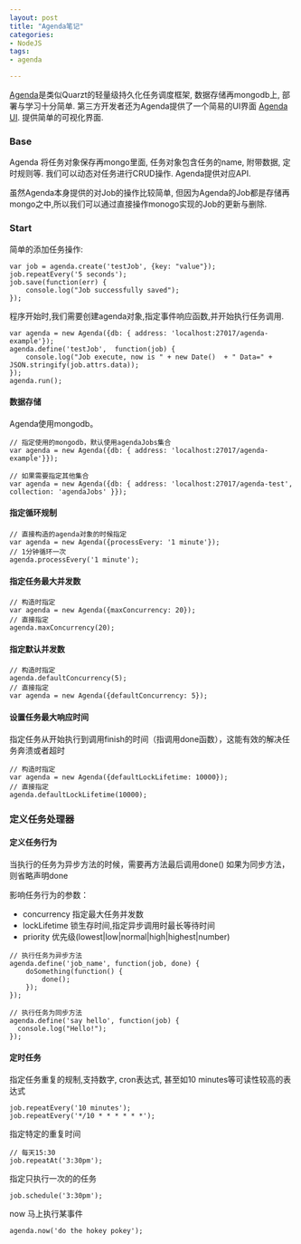 ```yaml
---
layout: post
title: "Agenda笔记"
categories:
- NodeJS
tags:
- agenda

---
```


[Agenda][1]是类似Quarzt的轻量级持久化任务调度框架, 数据存储再mongodb上, 部署与学习十分简单.
第三方开发者还为Agenda提供了一个简易的UI界面 [Agenda UI][2]. 提供简单的可视化界面.

### Base
Agenda 将任务对象保存再mongo里面, 任务对象包含任务的name, 附带数据, 定时规则等.
我们可以动态对任务进行CRUD操作. Agenda提供对应API.

虽然Agenda本身提供的对Job的操作比较简单, 但因为Agenda的Job都是存储再mongo之中,所以我们可以通过直接操作monogo实现的Job的更新与删除.

### Start
简单的添加任务操作:
```
var job = agenda.create('testJob', {key: "value"});
job.repeatEvery('5 seconds');
job.save(function(err) {
    console.log("Job successfully saved");
});
```
程序开始时,我们需要创建agenda对象,指定事件响应函数,并开始执行任务调用.

```
var agenda = new Agenda({db: { address: 'localhost:27017/agenda-example'});
agenda.define('testJob',  function(job) {
    console.log("Job execute, now is " + new Date()  + " Data=" + JSON.stringify(job.attrs.data));
});
agenda.run();
```


#### 数据存储
Agenda使用mongodb。

```
// 指定使用的mongodb，默认使用agendaJobs集合
var agenda = new Agenda({db: { address: 'localhost:27017/agenda-example'}});

// 如果需要指定其他集合
var agenda = new Agenda({db: { address: 'localhost:27017/agenda-test', collection: 'agendaJobs' }});
```

#### 指定循环规制

```
// 直接构造的agenda对象的时候指定
var agenda = new Agenda({processEvery: '1 minute'});
// 1分钟循环一次
agenda.processEvery('1 minute');

```

#### 指定任务最大并发数

```
// 构造时指定
var agenda = new Agenda({maxConcurrency: 20});
// 直接指定
agenda.maxConcurrency(20);
```

#### 指定默认并发数

```
// 构造时指定
agenda.defaultConcurrency(5);
// 直接指定
var agenda = new Agenda({defaultConcurrency: 5});
```

#### 设置任务最大响应时间
指定任务从开始执行到调用finish的时间（指调用done函数），这能有效的解决任务奔溃或者超时


```
// 构造时指定
var agenda = new Agenda({defaultLockLifetime: 10000});
// 直接指定
agenda.defaultLockLifetime(10000);
```


### 定义任务处理器

#### 定义任务行为
当执行的任务为异步方法的时候，需要再方法最后调用done()
如果为同步方法，则省略声明done

影响任务行为的参数：

* concurrency 指定最大任务并发数
* lockLifetime 锁生存时间,指定异步调用时最长等待时间
* priority 优先级(lowest|low|normal|high|highest|number)


```
// 执行任务为异步方法
agenda.define('job_name', function(job, done) {
    doSomething(function() {
        done();
    });
});

// 执行任务为同步方法
agenda.define('say hello', function(job) {
  console.log("Hello!");
});
```

#### 定时任务

指定任务重复的规制,支持数字, cron表达式, 甚至如10 minutes等可读性较高的表达式

```
job.repeatEvery('10 minutes');
job.repeatEvery('*/10 * * * * * *');
```

指定特定的重复时间

```
// 每天15:30
job.repeatAt('3:30pm');
```
指定只执行一次的的任务

```
job.schedule('3:30pm');
```

now
马上执行某事件
```
agenda.now('do the hokey pokey');
```


  [1]: https://github.com/rschmukler/agenda
  [2]: https://github.com/moudy/agenda-ui